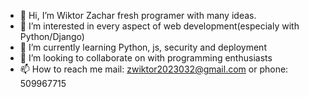 - 👋 Hi, I’m Wiktor Zachar fresh programer with many ideas.
- 👀 I’m interested in every aspect of web development(especialy with Python/Django)
- 🌱 I’m currently learning Python, js, security and deployment
- 💞️ I’m looking to collaborate on with programming enthusiasts
- 📫 How to reach me mail: zwiktor2023032@gmail.com or phone: 509967715

<!---
zwiktor/zwiktor is a ✨ special ✨ repository because its `README.md` (this file) appears on your GitHub profile.
You can click the Preview link to take a look at your changes.
--->
